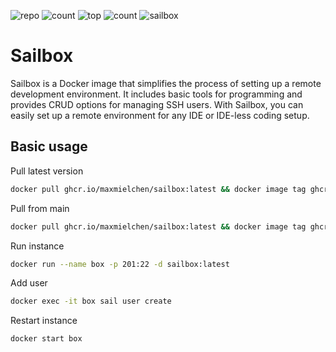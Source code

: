 ![repo](https://img.shields.io/github/repo-size/maxmielchen/sailbox?style=flat-square)
![count](https://img.shields.io/github/directory-file-count/maxmielchen/sailbox?style=flat-square)
![top](https://img.shields.io/github/languages/top/maxmielchen/sailbox?style=flat-square)
![count](https://img.shields.io/github/languages/count/maxmielchen/sailbox?style=flat-square)
![sailbox](https://img.shields.io/github/actions/workflow/status/maxmielchen/sailbox/docker-publish.yml?label=sailbox%3Alatest&style=flat-square)

# Sailbox
Sailbox is a Docker image that simplifies the process of setting up a remote development environment. It includes basic tools for programming and provides CRUD options for managing SSH users. With Sailbox, you can easily set up a remote environment for any IDE or IDE-less coding setup.

## Basic usage

Pull latest version
```Bash
docker pull ghcr.io/maxmielchen/sailbox:latest && docker image tag ghcr.io/maxmielchen/sailbox:latest sailbox:latest
```

Pull from main
```Bash
docker pull ghcr.io/maxmielchen/sailbox:latest && docker image tag ghcr.io/maxmielchen/sailbox:main sailbox:latest
```

Run instance
```Bash
docker run --name box -p 201:22 -d sailbox:latest
```

Add user
```Bash
docker exec -it box sail user create
```

Restart instance
```Bash
docker start box
```
